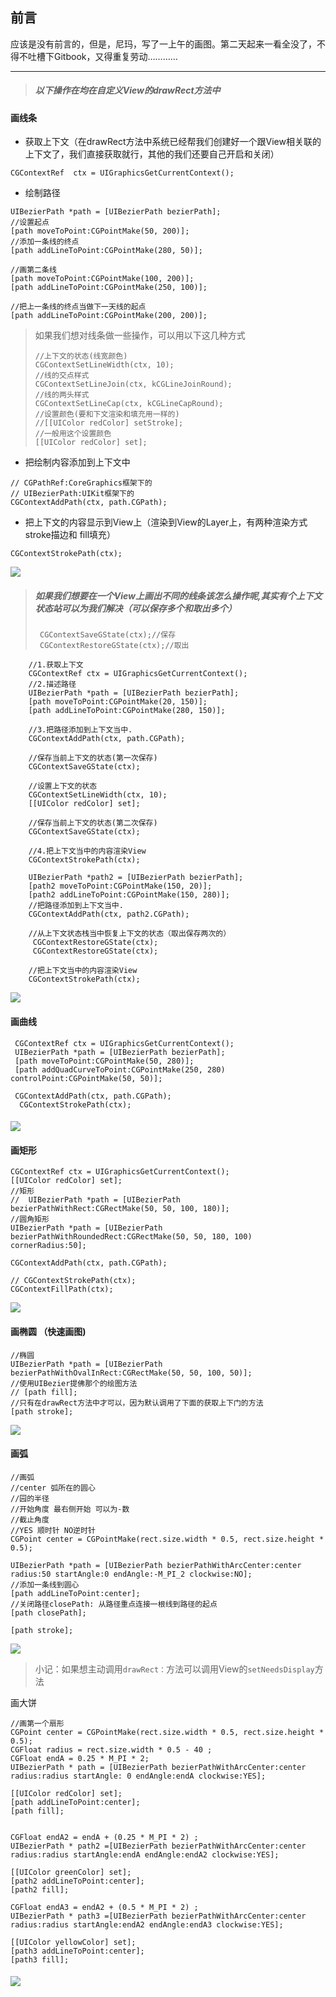 ## 前言

应该是没有前言的，但是，尼玛，写了一上午的画图。第二天起来一看全没了，不得不吐槽下Gitbook，又得重复劳动…………

---

> ##### 以下操作在均在自定义View的drawRect方法中

#### 画线条

* 获取上下文（在drawRect方法中系统已经帮我们创建好一个跟View相关联的上下文了，我们直接获取就行，其他的我们还要自己开启和关闭）

```
CGContextRef  ctx = UIGraphicsGetCurrentContext();
```

* 绘制路径

```
UIBezierPath *path = [UIBezierPath bezierPath];
//设置起点
[path moveToPoint:CGPointMake(50, 200)];
//添加一条线的终点
[path addLineToPoint:CGPointMake(280, 50)];

//画第二条线
[path moveToPoint:CGPointMake(100, 200)];
[path addLineToPoint:CGPointMake(250, 100)];

//把上一条线的终点当做下一天线的起点
[path addLineToPoint:CGPointMake(200, 200)];
```

> 如果我们想对线条做一些操作，可以用以下这几种方式
>
> ```
> //上下文的状态(线宽颜色)
> CGContextSetLineWidth(ctx, 10);
> //线的交点样式
> CGContextSetLineJoin(ctx, kCGLineJoinRound);
> //线的两头样式
> CGContextSetLineCap(ctx, kCGLineCapRound);
> //设置颜色(要和下文渲染和填充用一样的)
> //[[UIColor redColor] setStroke];
> //一般用这个设置颜色
> [[UIColor redColor] set];
> ```

* 把绘制内容添加到上下文中

```
// CGPathRef:CoreGraphics框架下的
// UIBezierPath:UIKit框架下的
CGContextAddPath(ctx, path.CGPath);
```

* 把上下文的内容显示到View上（渲染到View的Layer上，有两种渲染方式stroke描边和 fill填充）

```
CGContextStrokePath(ctx);
```

![](/assets/Snip20180425_1.png)

> ##### 如果我们想要在一个View上画出不同的线条该怎么操作呢,其实有个上下文状态站可以为我们解决（可以保存多个和取出多个）
>
> ```
>  CGContextSaveGState(ctx);//保存
>  CGContextRestoreGState(ctx);//取出
> ```

```
    //1.获取上下文
    CGContextRef ctx = UIGraphicsGetCurrentContext();
    //2.描述路径
    UIBezierPath *path = [UIBezierPath bezierPath];
    [path moveToPoint:CGPointMake(20, 150)];
    [path addLineToPoint:CGPointMake(280, 150)];

    //3.把路径添加到上下文当中.
    CGContextAddPath(ctx, path.CGPath);

    //保存当前上下文的状态(第一次保存)
    CGContextSaveGState(ctx);

    //设置上下文的状态
    CGContextSetLineWidth(ctx, 10);
    [[UIColor redColor] set];

    //保存当前上下文的状态(第二次保存)
    CGContextSaveGState(ctx);

    //4.把上下文当中的内容渲染View
    CGContextStrokePath(ctx);

    UIBezierPath *path2 = [UIBezierPath bezierPath];
    [path2 moveToPoint:CGPointMake(150, 20)];
    [path2 addLineToPoint:CGPointMake(150, 280)];
    //把路径添加到上下文当中.
    CGContextAddPath(ctx, path2.CGPath);

    //从上下文状态栈当中恢复上下文的状态（取出保存两次的）
     CGContextRestoreGState(ctx);
     CGContextRestoreGState(ctx);

    //把上下文当中的内容渲染View
    CGContextStrokePath(ctx);
```

![](/assets/Snip20180426_12.png)

#### 画曲线

```
 CGContextRef ctx = UIGraphicsGetCurrentContext();
 UIBezierPath *path = [UIBezierPath bezierPath];
 [path moveToPoint:CGPointMake(50, 280)];
 [path addQuadCurveToPoint:CGPointMake(250, 280) controlPoint:CGPointMake(50, 50)];
    
 CGContextAddPath(ctx, path.CGPath);
  CGContextStrokePath(ctx);
```

#### ![](/assets/Snip20180425_4.png)

#### 画矩形

```
CGContextRef ctx = UIGraphicsGetCurrentContext();
[[UIColor redColor] set];
//矩形
//  UIBezierPath *path = [UIBezierPath bezierPathWithRect:CGRectMake(50, 50, 100, 180)];
//圆角矩形
UIBezierPath *path = [UIBezierPath bezierPathWithRoundedRect:CGRectMake(50, 50, 180, 100) cornerRadius:50];

CGContextAddPath(ctx, path.CGPath);

// CGContextStrokePath(ctx);
CGContextFillPath(ctx);
```

![](/assets/Snip20180425_3.png)

#### 画椭圆  （快速画图\)

```
//椭圆
UIBezierPath *path = [UIBezierPath bezierPathWithOvalInRect:CGRectMake(50, 50, 100, 50)];
//使用UIBezier提佛那个的绘图方法
// [path fill];
//只有在drawRect方法中才可以，因为默认调用了下面的获取上下门的方法
[path stroke];
```

![](/assets/Snip20180425_5.png)

#### 画弧

```
//画弧
//center 弧所在的圆心
//园的半径
//开始角度 最右侧开始 可以为-数
//截止角度
//YES 顺时针 NO逆时针
CGPoint center = CGPointMake(rect.size.width * 0.5, rect.size.height * 0.5);

UIBezierPath *path = [UIBezierPath bezierPathWithArcCenter:center radius:50 startAngle:0 endAngle:-M_PI_2 clockwise:NO];
//添加一条线到圆心
[path addLineToPoint:center];
//关闭路径closePath: 从路径重点连接一根线到路径的起点
[path closePath];

[path stroke];
```

![](/assets/Snip20180425_9.png)

> 小记：如果想主动调用`drawRect：`方法可以调用View的`setNeedsDisplay`方法

画大饼

```
//画第一个扇形
CGPoint center = CGPointMake(rect.size.width * 0.5, rect.size.height * 0.5);
CGFloat radius = rect.size.width * 0.5 - 40 ;
CGFloat endA = 0.25 * M_PI * 2;
UIBezierPath * path = [UIBezierPath bezierPathWithArcCenter:center radius:radius startAngle: 0 endAngle:endA clockwise:YES];

[[UIColor redColor] set];
[path addLineToPoint:center];
[path fill];


CGFloat endA2 = endA + (0.25 * M_PI * 2) ;
UIBezierPath * path2 =[UIBezierPath bezierPathWithArcCenter:center radius:radius startAngle:endA endAngle:endA2 clockwise:YES];

[[UIColor greenColor] set];
[path2 addLineToPoint:center];
[path2 fill];

CGFloat endA3 = endA2 + (0.5 * M_PI * 2) ;
UIBezierPath * path3 =[UIBezierPath bezierPathWithArcCenter:center radius:radius startAngle:endA2 endAngle:endA3 clockwise:YES];

[[UIColor yellowColor] set];
[path3 addLineToPoint:center];
[path3 fill];
```

##### ![](/assets/Snip20180426_10.png)



